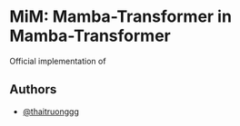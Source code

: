 # MiM: Mamba-Transformer in Mamba-Transformer

Official implementation of

## Authors

- [@thaitruonggg](https://github.com/thaitruonggg)


